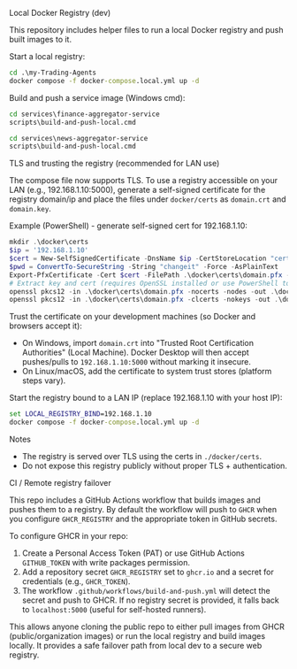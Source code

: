 Local Docker Registry (dev)

This repository includes helper files to run a local Docker registry and push built images to it.

Start a local registry:

```cmd
cd .\my-Trading-Agents
docker compose -f docker-compose.local.yml up -d
```

Build and push a service image (Windows cmd):

```cmd
cd services\finance-aggregator-service
scripts\build-and-push-local.cmd

cd services\news-aggregator-service
scripts\build-and-push-local.cmd
```

TLS and trusting the registry (recommended for LAN use)

The compose file now supports TLS. To use a registry accessible on your LAN (e.g., 192.168.1.10:5000), generate a self-signed certificate for the registry domain/ip and place the files under `docker/certs` as `domain.crt` and `domain.key`.

Example (PowerShell) - generate self-signed cert for 192.168.1.10:

```powershell
mkdir .\docker\certs
$ip = '192.168.1.10'
$cert = New-SelfSignedCertificate -DnsName $ip -CertStoreLocation "cert:\LocalMachine\My" -NotAfter (Get-Date).AddYears(1) -KeyExportPolicy Exportable
$pwd = ConvertTo-SecureString -String "changeit" -Force -AsPlainText
Export-PfxCertificate -Cert $cert -FilePath .\docker\certs\domain.pfx -Password $pwd
# Extract key and cert (requires OpenSSL installed or use PowerShell to export)
openssl pkcs12 -in .\docker\certs\domain.pfx -nocerts -nodes -out .\docker\certs\domain.key -passin pass:changeit
openssl pkcs12 -in .\docker\certs\domain.pfx -clcerts -nokeys -out .\docker\certs\domain.crt -passin pass:changeit
```

Trust the certificate on your development machines (so Docker and browsers accept it):

- On Windows, import `domain.crt` into "Trusted Root Certification Authorities" (Local Machine). Docker Desktop will then accept pushes/pulls to `192.168.1.10:5000` without marking it insecure.
- On Linux/macOS, add the certificate to system trust stores (platform steps vary).

Start the registry bound to a LAN IP (replace 192.168.1.10 with your host IP):

```cmd
set LOCAL_REGISTRY_BIND=192.168.1.10
docker compose -f docker-compose.local.yml up -d
```

Notes

- The registry is served over TLS using the certs in `./docker/certs`.
- Do not expose this registry publicly without proper TLS + authentication.

CI / Remote registry failover

This repo includes a GitHub Actions workflow that builds images and pushes them to a registry. By default the workflow will push to `GHCR` when you configure `GHCR_REGISTRY` and the appropriate token in GitHub secrets.

To configure GHCR in your repo:

1. Create a Personal Access Token (PAT) or use GitHub Actions `GITHUB_TOKEN` with write packages permission.
2. Add a repository secret `GHCR_REGISTRY` set to `ghcr.io` and a secret for credentials (e.g., `GHCR_TOKEN`).
3. The workflow `.github/workflows/build-and-push.yml` will detect the secret and push to GHCR. If no registry secret is provided, it falls back to `localhost:5000` (useful for self-hosted runners).

This allows anyone cloning the public repo to either pull images from GHCR (public/organization images) or run the local registry and build images locally. It provides a safe failover path from local dev to a secure web registry.
